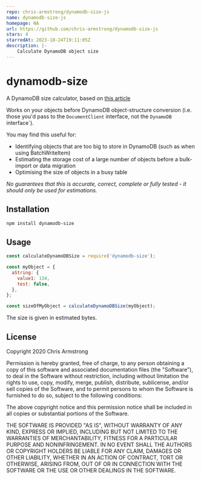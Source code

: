 ```yaml
---
repo: chris-armstrong/dynamodb-size-js
name: dynamodb-size-js
homepage: NA
url: https://github.com/chris-armstrong/dynamodb-size-js
stars: 4
starredAt: 2023-10-24T19:11:05Z
description: |-
    Calculate DynamoDB object size
---
```


# dynamodb-size

A DynamoDB size calculator, based on [this article](https://medium.com/@zaccharles/calculating-a-dynamodb-items-size-and-consumed-capacity-d1728942eb7c)

Works on your objects before DynamoDB object-structure conversion (i.e. those you'd pass to the `DocumentClient` interface, not the `DynamoDB` interface`).

You may find this useful for:
* Identifying objects that are too big to store in DynamoDB (such as when using BatchWriteItem)
* Estimating the storage cost of a large number of objects before a bulk-import or data migration
* Optimising the size of objects in a busy table

*No guarantees that this is accurate, correct, complete or fully tested - it should only be used for estimations.*

## Installation

```sh
npm install dynamodb-size
```

## Usage

```javascript
const calculateDynamoDBSize = require('dynamodb-size');

const myObject = {
  aString: {
    value1: 134,
    test: false,
  },
};

const sizeOfMyObject = calculateDynamoDBSize(myObject);
```

The size is given in estimated bytes.

## License

Copyright 2020 Chris Armstrong

Permission is hereby granted, free of charge, to any person obtaining a copy of this software and associated documentation files (the "Software"), to deal in the Software without restriction, including without limitation the rights to use, copy, modify, merge, publish, distribute, sublicense, and/or sell copies of the Software, and to permit persons to whom the Software is furnished to do so, subject to the following conditions:

The above copyright notice and this permission notice shall be included in all copies or substantial portions of the Software.

THE SOFTWARE IS PROVIDED "AS IS", WITHOUT WARRANTY OF ANY KIND, EXPRESS OR IMPLIED, INCLUDING BUT NOT LIMITED TO THE WARRANTIES OF MERCHANTABILITY, FITNESS FOR A PARTICULAR PURPOSE AND NONINFRINGEMENT. IN NO EVENT SHALL THE AUTHORS OR COPYRIGHT HOLDERS BE LIABLE FOR ANY CLAIM, DAMAGES OR OTHER LIABILITY, WHETHER IN AN ACTION OF CONTRACT, TORT OR OTHERWISE, ARISING FROM, OUT OF OR IN CONNECTION WITH THE SOFTWARE OR THE USE OR OTHER DEALINGS IN THE SOFTWARE.

